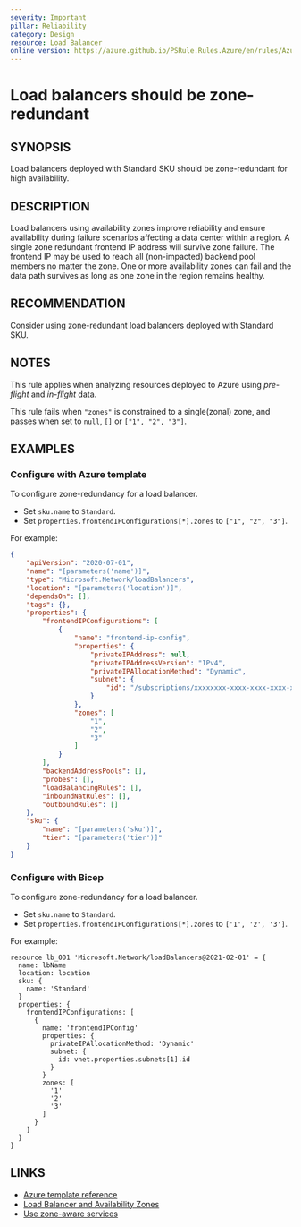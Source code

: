 ```yaml
---
severity: Important
pillar: Reliability
category: Design
resource: Load Balancer
online version: https://azure.github.io/PSRule.Rules.Azure/en/rules/Azure.LB.AvailabilityZone/
---
```


# Load balancers should be zone-redundant

## SYNOPSIS

Load balancers deployed with Standard SKU should be zone-redundant for high availability.

## DESCRIPTION

Load balancers using availability zones improve reliability and ensure availability during failure scenarios affecting a data center within a region.
A single zone redundant frontend IP address will survive zone failure.
The frontend IP may be used to reach all (non-impacted) backend pool members no matter the zone.
One or more availability zones can fail and the data path survives as long as one zone in the region remains healthy.

## RECOMMENDATION

Consider using zone-redundant load balancers deployed with Standard SKU.

## NOTES

This rule applies when analyzing resources deployed to Azure using *pre-flight* and *in-flight* data.

This rule fails when `"zones"` is constrained to a single(zonal) zone, and passes when set to `null`, `[]` or `["1", "2", "3"]`.

## EXAMPLES

### Configure with Azure template

To configure zone-redundancy for a load balancer.

- Set `sku.name` to `Standard`.
- Set `properties.frontendIPConfigurations[*].zones` to `["1", "2", "3"]`.

For example:

```json
{
    "apiVersion": "2020-07-01",
    "name": "[parameters('name')]",
    "type": "Microsoft.Network/loadBalancers",
    "location": "[parameters('location')]",
    "dependsOn": [],
    "tags": {},
    "properties": {
        "frontendIPConfigurations": [
            {
                "name": "frontend-ip-config",
                "properties": {
                    "privateIPAddress": null,
                    "privateIPAddressVersion": "IPv4",
                    "privateIPAllocationMethod": "Dynamic",
                    "subnet": {
                        "id": "/subscriptions/xxxxxxxx-xxxx-xxxx-xxxx-xxxxxxxxxxxx/resourceGroups/lb-rg/providers/Microsoft.Network/virtualNetworks/lb-vnet/subnets/default"
                    }
                },
                "zones": [
                    "1",
                    "2",
                    "3"
                ]
            }
        ],
        "backendAddressPools": [],
        "probes": [],
        "loadBalancingRules": [],
        "inboundNatRules": [],
        "outboundRules": []
    },
    "sku": {
        "name": "[parameters('sku')]",
        "tier": "[parameters('tier')]"
    }
}
```

### Configure with Bicep

To configure zone-redundancy for a load balancer.

- Set `sku.name` to `Standard`.
- Set `properties.frontendIPConfigurations[*].zones` to `['1', '2', '3']`.

For example:

```bicep
resource lb_001 'Microsoft.Network/loadBalancers@2021-02-01' = {
  name: lbName
  location: location
  sku: {
    name: 'Standard'
  }
  properties: {
    frontendIPConfigurations: [
      {
        name: 'frontendIPConfig'
        properties: {
          privateIPAllocationMethod: 'Dynamic'
          subnet: {
            id: vnet.properties.subnets[1].id
          }
        }
        zones: [
          '1'
          '2'
          '3'
        ]
      }
    ]
  }
}
```

## LINKS

- [Azure template reference](https://docs.microsoft.com/azure/templates/microsoft.network/loadbalancers?tabs=json)
- [Load Balancer and Availability Zones](https://docs.microsoft.com/azure/load-balancer/load-balancer-standard-availability-zones)
- [Use zone-aware services](https://learn.microsoft.com/azure/architecture/framework/resiliency/design-best-practices#use-zone-aware-services)
